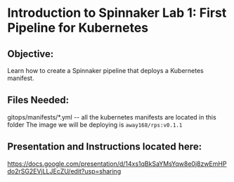 # Introduction to Spinnaker Lab 1: First Pipeline for Kubernetes

## Objective:
Learn how to create a Spinnaker pipeline that deploys a Kubernetes manifest.

## Files Needed:
gitops/manifests/*.yml -- all the kubernetes manifests are located in this folder
The image we will be deploying is `away168/rps:v0.1.1`

## Presentation and Instructions located here: 
https://docs.google.com/presentation/d/14xs1qBkSaYMsYqw8e0j8zwEmHPdo2rSG2EVjLLJEcZU/edit?usp=sharing
